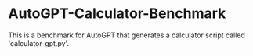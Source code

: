 # AutoGPT-Calculator-Benchmark

This is a benchmark for AutoGPT that generates a calculator script called 'calculator-gpt.py'. 
